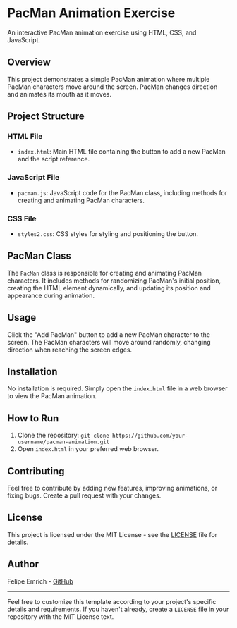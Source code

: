 # PacMan Animation Exercise

An interactive PacMan animation exercise using HTML, CSS, and JavaScript.

## Overview

This project demonstrates a simple PacMan animation where multiple PacMan characters move around the screen. PacMan changes direction and animates its mouth as it moves.

## Project Structure

### HTML File

- `index.html`: Main HTML file containing the button to add a new PacMan and the script reference.

### JavaScript File

- `pacman.js`: JavaScript code for the PacMan class, including methods for creating and animating PacMan characters.

### CSS File

- `styles2.css`: CSS styles for styling and positioning the button.

## PacMan Class

The `PacMan` class is responsible for creating and animating PacMan characters. It includes methods for randomizing PacMan's initial position, creating the HTML element dynamically, and updating its position and appearance during animation.

## Usage

Click the "Add PacMan" button to add a new PacMan character to the screen. The PacMan characters will move around randomly, changing direction when reaching the screen edges.

## Installation

No installation is required. Simply open the `index.html` file in a web browser to view the PacMan animation.

## How to Run

1. Clone the repository: `git clone https://github.com/your-username/pacman-animation.git`
2. Open `index.html` in your preferred web browser.

## Contributing

Feel free to contribute by adding new features, improving animations, or fixing bugs. Create a pull request with your changes.

## License

This project is licensed under the MIT License - see the [LICENSE](LICENSE) file for details.

## Author

Felipe Emrich - [GitHub](https://github.com/felipemrich)

---

Feel free to customize this template according to your project's specific details and requirements. If you haven't already, create a `LICENSE` file in your repository with the MIT License text.
